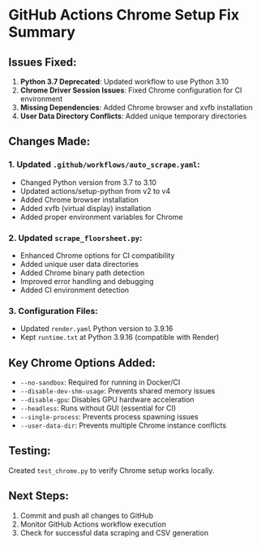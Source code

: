 # GitHub Actions Chrome Setup Fix Summary

## Issues Fixed:

1. **Python 3.7 Deprecated**: Updated workflow to use Python 3.10
2. **Chrome Driver Session Issues**: Fixed Chrome configuration for CI environment
3. **Missing Dependencies**: Added Chrome browser and xvfb installation
4. **User Data Directory Conflicts**: Added unique temporary directories

## Changes Made:

### 1. Updated `.github/workflows/auto_scrape.yaml`:

- Changed Python version from 3.7 to 3.10
- Updated actions/setup-python from v2 to v4
- Added Chrome browser installation
- Added xvfb (virtual display) installation
- Added proper environment variables for Chrome

### 2. Updated `scrape_floorsheet.py`:

- Enhanced Chrome options for CI compatibility
- Added unique user data directories
- Added Chrome binary path detection
- Improved error handling and debugging
- Added CI environment detection

### 3. Configuration Files:

- Updated `render.yaml` Python version to 3.9.16
- Kept `runtime.txt` at Python 3.9.16 (compatible with Render)

## Key Chrome Options Added:

- `--no-sandbox`: Required for running in Docker/CI
- `--disable-dev-shm-usage`: Prevents shared memory issues
- `--disable-gpu`: Disables GPU hardware acceleration
- `--headless`: Runs without GUI (essential for CI)
- `--single-process`: Prevents process spawning issues
- `--user-data-dir`: Prevents multiple Chrome instance conflicts

## Testing:

Created `test_chrome.py` to verify Chrome setup works locally.

## Next Steps:

1. Commit and push all changes to GitHub
2. Monitor GitHub Actions workflow execution
3. Check for successful data scraping and CSV generation
